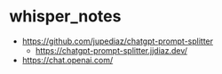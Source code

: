 # whisper_notes

* https://github.com/jupediaz/chatgpt-prompt-splitter
  * https://chatgpt-prompt-splitter.jjdiaz.dev/
* https://chat.openai.com/

